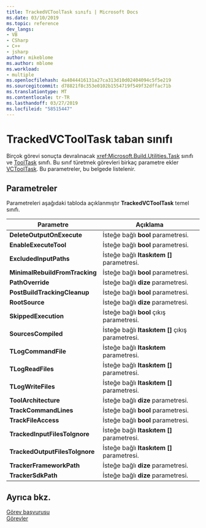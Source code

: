 ```yaml
---
title: TrackedVCToolTask sınıfı | Microsoft Docs
ms.date: 03/10/2019
ms.topic: reference
dev_langs:
- VB
- CSharp
- C++
- jsharp
author: mikeblome
ms.author: mblome
ms.workload:
- multiple
ms.openlocfilehash: 4a4044416131a27ca313d10d02404094c5f5e219
ms.sourcegitcommit: d78821f8c353e0102b1554719f549f32dffac71b
ms.translationtype: MT
ms.contentlocale: tr-TR
ms.lasthandoff: 03/27/2019
ms.locfileid: "58515447"
---
```

# <a name="trackedvctooltask-base-class"></a>TrackedVCToolTask taban sınıfı

Birçok görevi sonuçta devralınacak <xref:Microsoft.Build.Utilities.Task> sınıfı ve [ToolTask](/dotnet/api/microsoft.build.utilities.tooltask) sınıfı. Bu sınıf türetmek görevleri birkaç parametre ekler [VCToolTask](../msbuild/vctooltask-base-class.md). Bu parametreler, bu belgede listelenir.

## <a name="parameters"></a>Parametreler

Parametreleri aşağıdaki tabloda açıklanmıştır **TrackedVCToolTask** temel sınıfı.

|Parametre|Açıklama|
|---------------|-----------------|
|**DeleteOutputOnExecute**|İsteğe bağlı **bool** parametresi.|
|**EnableExecuteTool**|İsteğe bağlı **bool** parametresi.|
|**ExcludedInputPaths**|İsteğe bağlı **Itaskıtem []** parametresi.|
|**MinimalRebuildFromTracking**|İsteğe bağlı **bool** parametresi.|
|**PathOverride**|İsteğe bağlı **dize** parametresi.|
|**PostBuildTrackingCleanup**|İsteğe bağlı **bool** parametresi.|
|**RootSource**|İsteğe bağlı **dize** parametresi.|
|**SkippedExecution**|İsteğe bağlı **bool** çıkış parametresi.|
|**SourcesCompiled**|İsteğe bağlı **Itaskıtem []** çıkış parametresi.|
|**TLogCommandFile**|İsteğe bağlı **Itaskıtem** parametresi.|
|**TLogReadFiles**|İsteğe bağlı **Itaskıtem []** parametresi.|
|**TLogWriteFiles**|İsteğe bağlı **Itaskıtem []** parametresi.|
|**ToolArchitecture**|İsteğe bağlı **dize** parametresi.|
|**TrackCommandLines**|İsteğe bağlı **bool** parametresi.|
|**TrackFileAccess**|İsteğe bağlı **bool** parametresi.|
|**TrackedInputFilesToIgnore**|İsteğe bağlı **Itaskıtem []** parametresi.|
|**TrackedOutputFilesToIgnore**|İsteğe bağlı **Itaskıtem []** parametresi.|
|**TrackerFrameworkPath**|İsteğe bağlı **dize** parametresi.|
|**TrackerSdkPath**|İsteğe bağlı **dize** parametresi.|

## <a name="see-also"></a>Ayrıca bkz.

[Görev başvurusu](../msbuild/msbuild-task-reference.md)<br/>
[Görevler](../msbuild/msbuild-tasks.md)
